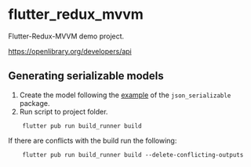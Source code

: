 # flutter_redux_mvvm

Flutter-Redux-MVVM demo project.


https://openlibrary.org/developers/api


## Generating serializable models

1. Create the model following the [example](https://pub.dev/packages/json_serializable#-example-tab-) of the `json_serializable` package.
2. Run script to project folder.

```
    flutter pub run build_runner build
```

If there are conflicts with the build run the following:

```
    flutter pub run build_runner build --delete-conflicting-outputs
```

